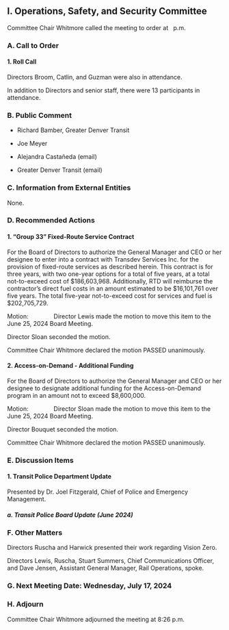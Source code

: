 ## I. Operations, Safety, and Security Committee

Committee Chair Whitmore called the meeting to order at   p.m.

### A. Call to Order

#### 1. Roll Call

Directors Broom, Catlin, and Guzman were also in attendance.

In addition to Directors and senior staff, there were 13 participants in attendance.

### B. Public Comment

- Richard Bamber, Greater Denver Transit

- Joe Meyer

- Alejandra Castañeda (email)

- Greater Denver Transit (email)

### C. Information from External Entities

None.

### D. Recommended Actions

#### 1. “Group 33” Fixed-Route Service Contract

For the Board of Directors to authorize the General Manager and CEO or her designee to enter into a contract with Transdev Services Inc. for the provision of fixed-route services as described herein. This contract is for three years, with two one-year options for a total of five years, at a total not-to-exceed cost of $186,603,968. Additionally, RTD will reimburse the contractor’s direct fuel costs in an amount estimated to be $16,101,761 over five years. The total five-year not-to-exceed cost for services and fuel is $202,705,729.

Motion:               Director Lewis made the motion to move this item to the June 25, 2024 Board Meeting.

Director Sloan seconded the motion.

Committee Chair Whitmore declared the motion PASSED unanimously.

#### 2. Access-on-Demand - Additional Funding

For the Board of Directors to authorize the General Manager and CEO or her designee to designate additional funding for the Access-on-Demand program in an amount not to exceed $8,600,000.

Motion:               Director Sloan made the motion to move this item to the June 25, 2024 Board Meeting.

Director Bouquet seconded the motion.

Committee Chair Whitmore declared the motion PASSED unanimously.

### E. Discussion Items

#### 1. Transit Police Department Update

Presented by Dr. Joel Fitzgerald, Chief of Police and Emergency Management.

##### a. Transit Police Board Update (June 2024)

### F. Other Matters

Directors Ruscha and Harwick presented their work regarding Vision Zero.

Directors Lewis, Ruscha, Stuart Summers, Chief Communications Officer, and Dave Jensen, Assistant General Manager, Rail Operations, spoke.

### G. Next Meeting Date: Wednesday, July 17, 2024

### H. Adjourn

Committee Chair Whitmore adjourned the meeting at 8:26 p.m.